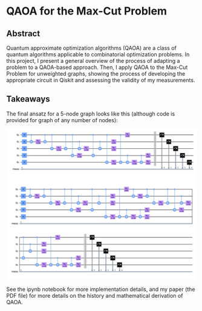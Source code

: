 # QAOA for the Max-Cut Problem

## Abstract
Quantum approximate optimization algorithms (QAOA) are a class of quantum algorithms applicable to combinatorial optimization problems. In this project, I
present a general overview of the process of adapting a problem to a QAOA-based approach. Then, I apply QAOA to the Max-Cut Problem for unweighted graphs, showing the process of developing the appropriate circuit in Qiskit and assessing the validity of my measurements.

## Takeaways
The final ansatz for a 5-node graph looks like this (although code is provided for graph of any number of nodes):
<p align="center">
	<img src="./img/qaoa-ansatz.PNG">
</p>
See the ipynb notebook for more implementation details, and my paper (the PDF file) for more details on the history and mathematical derivation of QAOA.
